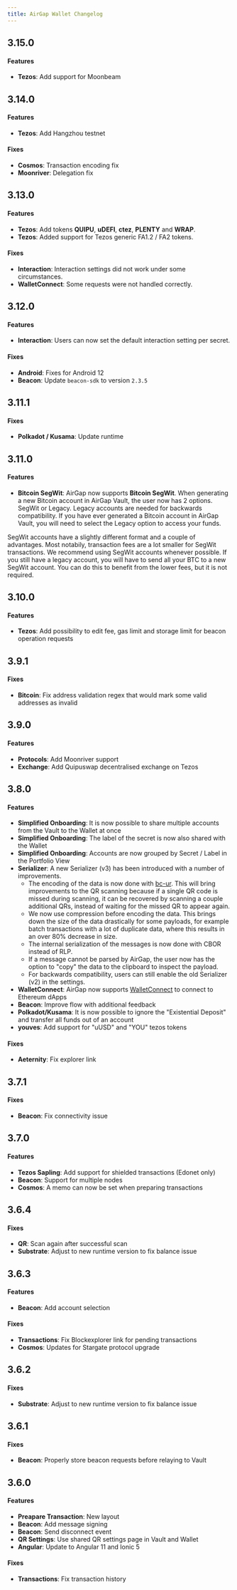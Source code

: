 ```yaml
---
title: AirGap Wallet Changelog
---
```


## 3.15.0

#### Features

- **Tezos**: Add support for Moonbeam

## 3.14.0

#### Features

- **Tezos**: Add Hangzhou testnet

#### Fixes

- **Cosmos**: Transaction encoding fix
- **Moonriver**: Delegation fix

## 3.13.0

#### Features

- **Tezos**: Add tokens **QUIPU**, **uDEFI**, **ctez**, **PLENTY** and **WRAP**.
- **Tezos**: Added support for Tezos generic FA1.2 / FA2 tokens.

#### Fixes

- **Interaction**: Interaction settings did not work under some circumstances.
- **WalletConnect**: Some requests were not handled correctly.

## 3.12.0

#### Features

- **Interaction**: Users can now set the default interaction setting per secret.

#### Fixes

- **Android**: Fixes for Android 12
- **Beacon**: Update `beacon-sdk` to version `2.3.5`

## 3.11.1

#### Fixes

- **Polkadot / Kusama**: Update runtime

## 3.11.0

#### Features

- **Bitcoin SegWit**: AirGap now supports **Bitcoin SegWit**. When generating a new Bitcoin account in AirGap Vault, the user now has 2 options. SegWit or Legacy. Legacy accounts are needed for backwards compatibility. If you have ever generated a Bitcoin account in AirGap Vault, you will need to select the Legacy option to access your funds.

SegWit accounts have a slightly different format and a couple of advantages. Most notabily, transaction fees are a lot smaller for SegWit transactions. We recommend using SegWit accounts whenever possible. If you still have a legacy account, you will have to send all your BTC to a new SegWit account. You can do this to benefit from the lower fees, but it is not required.

## 3.10.0

#### Features

- **Tezos**: Add possibility to edit fee, gas limit and storage limit for beacon operation requests

## 3.9.1

#### Fixes

- **Bitcoin**: Fix address validation regex that would mark some valid addresses as invalid

## 3.9.0

#### Features

- **Protocols**: Add Moonriver support
- **Exchange**: Add Quipuswap decentralised exchange on Tezos

## 3.8.0

#### Features

- **Simplified Onboarding**: It is now possible to share multiple accounts from the Vault to the Wallet at once
- **Simplified Onboarding**: The label of the secret is now also shared with the Wallet
- **Simplified Onboarding**: Accounts are now grouped by Secret / Label in the Portfolio View
- **Serializer**: A new Serializer (v3) has been introduced with a number of improvements.
  - The encoding of the data is now done with [bc-ur](https://github.com/BlockchainCommons/Research/blob/master/papers/bcr-2020-005-ur.md). This will bring improvements to the QR scanning because if a single QR code is missed during scanning, it can be recovered by scanning a couple additional QRs, instead of waiting for the missed QR to appear again.
  - We now use compression before encoding the data. This brings down the size of the data drastically for some payloads, for example batch transactions with a lot of duplicate data, where this results in an over 80% decrease in size.
  - The internal serialization of the messages is now done with CBOR instead of RLP.
  - If a message cannot be parsed by AirGap, the user now has the option to "copy" the data to the clipboard to inspect the payload.
  - For backwards compatibility, users can still enable the old Serializer (v2) in the settings.
- **WalletConnect**: AirGap now supports [WalletConnect](https://walletconnect.org/) to connect to Ethereum dApps
- **Beacon**: Improve flow with additional feedback
- **Polkadot/Kusama**: It is now possible to ignore the "Existential Deposit" and transfer all funds out of an account
- **youves**: Add support for "uUSD" and "YOU" tezos tokens

#### Fixes

- **Aeternity**: Fix explorer link

## 3.7.1

#### Fixes

- **Beacon**: Fix connectivity issue

## 3.7.0

#### Features

- **Tezos Sapling**: Add support for shielded transactions (Edonet only)
- **Beacon**: Support for multiple nodes
- **Cosmos**: A memo can now be set when preparing transactions

## 3.6.4

#### Fixes

- **QR**: Scan again after successful scan
- **Substrate**: Adjust to new runtime version to fix balance issue

## 3.6.3

#### Features

- **Beacon**: Add account selection

#### Fixes

- **Transactions**: Fix Blockexplorer link for pending transactions
- **Cosmos**: Updates for Stargate protocol upgrade

## 3.6.2

#### Fixes

- **Substrate**: Adjust to new runtime version to fix balance issue

## 3.6.1

#### Fixes

- **Beacon**: Properly store beacon requests before relaying to Vault

## 3.6.0

#### Features

- **Preapare Transaction**: New layout
- **Beacon**: Add message signing
- **Beacon**: Send disconnect event
- **QR Settings**: Use shared QR settings page in Vault and Wallet
- **Angular**: Update to Angular 11 and Ionic 5

#### Fixes

- **Transactions**: Fix transaction history

